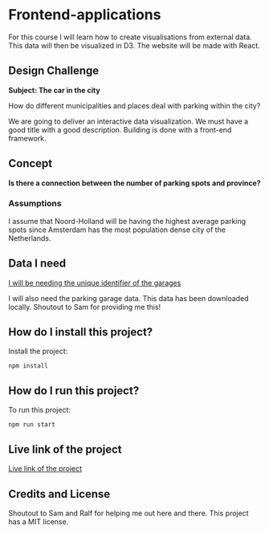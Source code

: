 # Frontend-applications
For this course I will learn how to create visualisations from external data. This data will then be visualized in D3. The website will be made with React.

## Design Challenge
**Subject: The car in the city**

How do different municipalities and places deal with parking within the city?

We are going to deliver an interactive data visualization. We must have a good title with a good description. Building is done with a front-end framework.

## Concept

**Is there a connection between the number of parking spots and province?**

### Assumptions
I assume that Noord-Holland will be having the highest average parking spots since Amsterdam has the most population dense city of the Netherlands.

## Data I need

[I will be needing the unique identifier of the garages](https://npropendata.rdw.nl/parkingdata/v2/)

I will also need the parking garage data. This data has been downloaded locally. Shoutout to Sam for providing me this!

## How do I install this project?
Install the project:
```
npm install
```
## How do I run this project?
To run this project:
```
npm run start
```

## Live link of the project
[Live link of the project](https://relaxed-panini-67bcc0.netlify.app/)

## Credits and License
Shoutout to Sam and Ralf for helping me out here and there.
This project has a MIT license.

